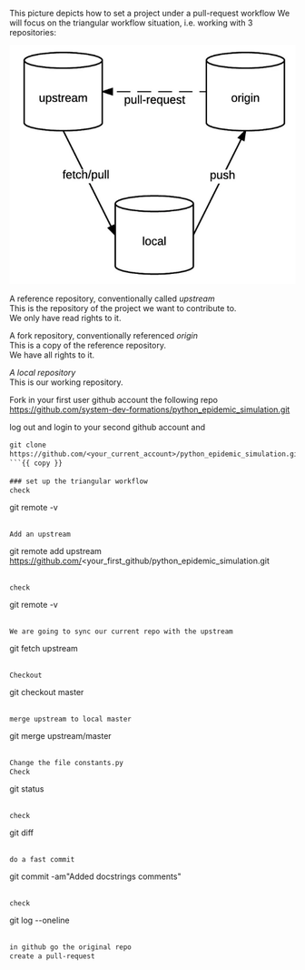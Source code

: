 
This picture depicts how to set a project under a pull-request workflow
We will focus on the triangular workflow situation, i.e. working with 3 repositories:

![pull-request](./assets/pull-request.png)

A reference repository, conventionally called *upstream*  
This is the repository of the project we want to contribute to.  
We only have read rights to it.  

A fork repository, conventionally referenced *origin*  
This is a copy of the reference repository.  
We have all rights to it.  

*A local repository*  
This is our working repository.  

Fork in your first user github account the following repo
https://github.com/system-dev-formations/python_epidemic_simulation.git

log out and login to your second github account 
and 
```shell
git clone https://github.com/<your_current_account>/python_epidemic_simulation.git
```{{ copy }}

### set up the triangular workflow
check 
```
git remote -v 
```{{ execute T1 }}

Add an upstream 
```
git remote add upstream https://github.com/<your_first_github/python_epidemic_simulation.git
``` {{ copy }}

check 
```
git remote -v
```{{ execute T1 }}

We are going to sync our current repo with the upstream 
```
git fetch upstream 
```{{ execute T1 }}

Checkout 
```
git checkout master 
```{{ execute T1 }}

merge upstream to local master 
```
git merge upstream/master 
```{{ execute T1 }} 

Change the file constants.py
Check 
```
git status
```{{ execute T1 }}
 
check 
```
git diff
```{{ execute T1 }} 

do a fast commit 
```
git commit -am"Added docstrings comments"
```{{ execute T1 }}

check 
 ```
git log --oneline
```{{ execute T1 }}

in github go the original repo 
create a pull-request 